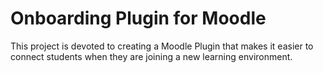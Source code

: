 # Onboarding Plugin for Moodle

This project is devoted to creating a Moodle Plugin that makes it easier to connect students when they are joining a new learning environment.
